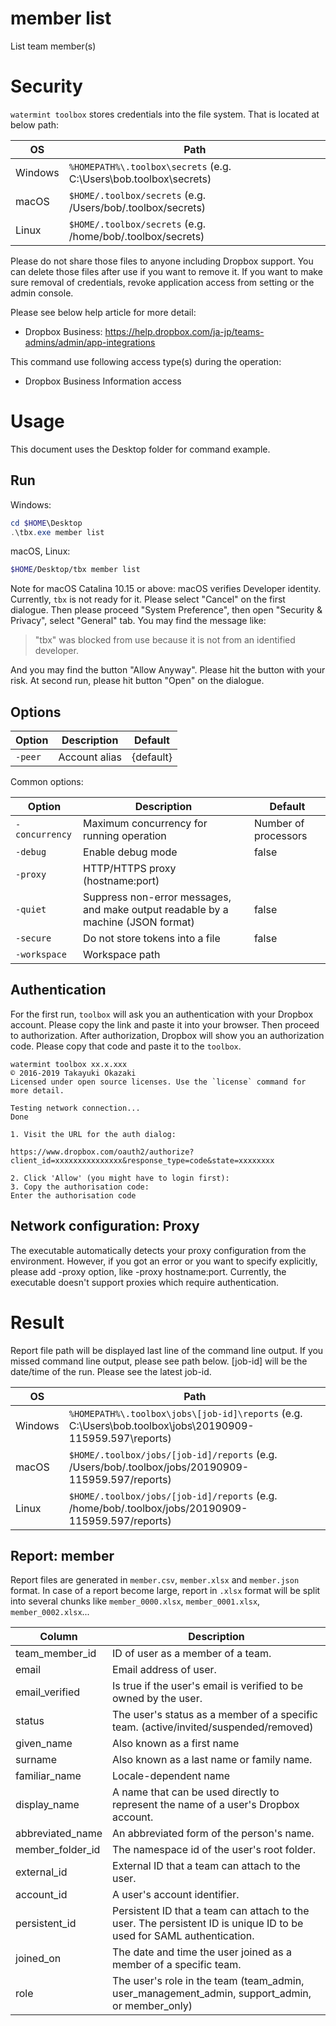 # member list 

List team member(s)

# Security

`watermint toolbox` stores credentials into the file system. That is located at below path:

| OS       | Path                                                               |
| -------- | ------------------------------------------------------------------ |
| Windows  | `%HOMEPATH%\.toolbox\secrets` (e.g. C:\Users\bob\.toolbox\secrets) |
| macOS    | `$HOME/.toolbox/secrets` (e.g. /Users/bob/.toolbox/secrets)        |
| Linux    | `$HOME/.toolbox/secrets` (e.g. /home/bob/.toolbox/secrets)         |

Please do not share those files to anyone including Dropbox support.
You can delete those files after use if you want to remove it.
If you want to make sure removal of credentials, revoke application access from setting or the admin console.

Please see below help article for more detail:
* Dropbox Business: https://help.dropbox.com/ja-jp/teams-admins/admin/app-integrations

This command use following access type(s) during the operation:
* Dropbox Business Information access

# Usage

This document uses the Desktop folder for command example. 

## Run

Windows:

```powershell
cd $HOME\Desktop
.\tbx.exe member list 
```

macOS, Linux:

```bash
$HOME/Desktop/tbx member list 
```

Note for macOS Catalina 10.15 or above: macOS verifies Developer identity.
Currently, `tbx` is not ready for it. Please select "Cancel" on the first dialogue.
Then please proceed "System Preference", then open "Security & Privacy",
select "General" tab. You may find the message like:

> "tbx" was blocked from use because it is not from an identified developer.

And you may find the button "Allow Anyway". Please hit the button with your risk.
At second run, please hit button "Open" on the dialogue.

## Options

| Option  | Description   | Default   |
|---------|---------------|-----------|
| `-peer` | Account alias | {default} |

Common options:

| Option         | Description                                                                      | Default              |
|----------------|----------------------------------------------------------------------------------|----------------------|
| `-concurrency` | Maximum concurrency for running operation                                        | Number of processors |
| `-debug`       | Enable debug mode                                                                | false                |
| `-proxy`       | HTTP/HTTPS proxy (hostname:port)                                                 |                      |
| `-quiet`       | Suppress non-error messages, and make output readable by a machine (JSON format) | false                |
| `-secure`      | Do not store tokens into a file                                                  | false                |
| `-workspace`   | Workspace path                                                                   |                      |

## Authentication

For the first run, `toolbox` will ask you an authentication with your Dropbox account. 
Please copy the link and paste it into your browser. Then proceed to authorization.
After authorization, Dropbox will show you an authorization code.
Please copy that code and paste it to the `toolbox`.

```
watermint toolbox xx.x.xxx
© 2016-2019 Takayuki Okazaki
Licensed under open source licenses. Use the `license` command for more detail.

Testing network connection...
Done

1. Visit the URL for the auth dialog:

https://www.dropbox.com/oauth2/authorize?client_id=xxxxxxxxxxxxxxx&response_type=code&state=xxxxxxxx

2. Click 'Allow' (you might have to login first):
3. Copy the authorisation code:
Enter the authorisation code
```

## Network configuration: Proxy

The executable automatically detects your proxy configuration from the environment.
However, if you got an error or you want to specify explicitly, please add -proxy option, like -proxy hostname:port.
Currently, the executable doesn't support proxies which require authentication.

# Result

Report file path will be displayed last line of the command line output.
If you missed command line output, please see path below.
[job-id] will be the date/time of the run. Please see the latest job-id.

| OS      | Path                                                                                                      |
| ------- | --------------------------------------------------------------------------------------------------------- |
| Windows | `%HOMEPATH%\.toolbox\jobs\[job-id]\reports` (e.g. C:\Users\bob\.toolbox\jobs\20190909-115959.597\reports) |
| macOS   | `$HOME/.toolbox/jobs/[job-id]/reports` (e.g. /Users/bob/.toolbox/jobs/20190909-115959.597/reports)        |
| Linux   | `$HOME/.toolbox/jobs/[job-id]/reports` (e.g. /home/bob/.toolbox/jobs/20190909-115959.597/reports)         |

## Report: member 

Report files are generated in `member.csv`, `member.xlsx` and `member.json` format.
In case of a report become large, report in `.xlsx` format will be split into several chunks
like `member_0000.xlsx`, `member_0001.xlsx`, `member_0002.xlsx`...   

| Column           | Description                                                                                                          |
|------------------|----------------------------------------------------------------------------------------------------------------------|
| team_member_id   | ID of user as a member of a team.                                                                                    |
| email            | Email address of user.                                                                                               |
| email_verified   | Is true if the user's email is verified to be owned by the user.                                                     |
| status           | The user's status as a member of a specific team. (active/invited/suspended/removed)                                 |
| given_name       | Also known as a first name                                                                                           |
| surname          | Also known as a last name or family name.                                                                            |
| familiar_name    | Locale-dependent name                                                                                                |
| display_name     | A name that can be used directly to represent the name of a user's Dropbox account.                                  |
| abbreviated_name | An abbreviated form of the person's name.                                                                            |
| member_folder_id | The namespace id of the user's root folder.                                                                          |
| external_id      | External ID that a team can attach to the user.                                                                      |
| account_id       | A user's account identifier.                                                                                         |
| persistent_id    | Persistent ID that a team can attach to the user. The persistent ID is unique ID to be used for SAML authentication. |
| joined_on        | The date and time the user joined as a member of a specific team.                                                    |
| role             | The user's role in the team (team_admin, user_management_admin, support_admin, or member_only)                       |

